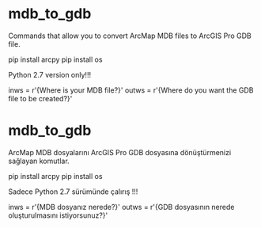 # mdb_to_gdb
Commands that allow you to convert ArcMap MDB files to ArcGIS Pro GDB file.

pip install arcpy 
pip install os

Python 2.7 version only!!!

inws = r'{Where is your MDB file?}'
outws = r'{Where do you want the GDB file to be created?}'


# mdb_to_gdb
ArcMap MDB dosyalarını ArcGIS Pro GDB dosyasına dönüştürmenizi sağlayan komutlar.

pip install arcpy 
pip install os

Sadece Python 2.7 sürümünde çalırış !!!

inws = r'{MDB dosyanız nerede?}'
outws = r'{GDB dosyasının nerede oluşturulmasını istiyorsunuz?}'

